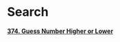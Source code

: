 # Search

[**374. Guess Number Higher or Lower**](Search%206335e9f4483f4d80adac994d37c55e84/374%20Guess%20Number%20Higher%20or%20Lower%209b3695e774a24cf29b9161d1c12f45b1.md)